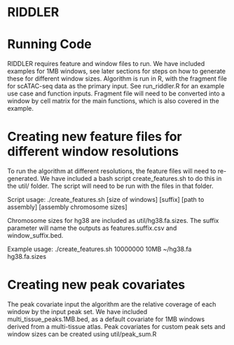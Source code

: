 # RIDDLER

# Running Code
RIDDLER requires feature and window files to run.  We have included examples for 1MB windows, see later sections for steps on how to generate these for different window sizes.
Algorithm is run in R, with the fragment file for scATAC-seq data as the primary input.  See run_riddler.R for an example use case and function inputs.  Fragment file will need to be converted into a window by cell matrix for the main functions, which is also covered in the example.

# Creating new feature files for different window resolutions
To run the algorithm at different resolutions, the feature files will need to re-generated.  We have included a bash script create_features.sh to do this in the util/ folder.  The script will need to be run with the files in that folder.

Script usage:
./create_features.sh [size of windows] [suffix] [path to assembly] [assembly chromosome sizes]

Chromosome sizes for hg38 are included as util/hg38.fa.sizes.  The suffix parameter will name the outputs as features.suffix.csv and window_suffix.bed.

Example usage:
./create_features.sh 10000000 10MB ~/hg38.fa hg38.fa.sizes

# Creating new peak covariates
The peak covariate input the algorithm are the relative coverage of each window by the input peak set.  We have included multi_tissue_peaks.1MB.bed, as a default covariate for 1MB windows derived from a multi-tissue atlas.  Peak covariates for custom peak sets and window sizes can be created using util/peak_sum.R


